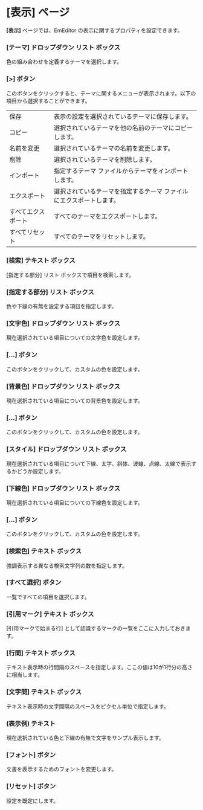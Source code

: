 # \[表示\] ページ

**\[表示\]** ページでは、EmEditor の表示に関するプロパティを設定できます。

### \[テーマ\] ドロップダウン リスト ボックス

色の組み合わせを定義するテーマを選択します。

### \[>\] ボタン

このボタンをクリックすると、テーマに関するメニューが表示されます。以下の項目から選択することができます。

|     |     |
| --- | --- |
| 保存 | 表示の設定を選択されているテーマに保存します。 |
| コピー | 選択されているテーマを他の名前のテーマにコピーします。 |
| 名前を変更 | 選択されているテーマの名前を変更します。 |
| 削除 | 選択されているテーマを削除します。 |
| インポート | 指定するテーマ ファイルからテーマをインポートします。 |
| エクスポート | 選択されているテーマを指定するテーマ ファイルにエクスポートします。 |
| すべてエクスポート | すべてのテーマをエクスポートします。 |
| すべてリセット | すべてのテーマをリセットします。 |

### \[検索\] テキスト ボックス

\[指定する部分\] リスト ボックスで項目を検索します。

### \[指定する部分\] リスト ボックス

色や下線の有無を設定する項目を指定します。

### \[文字色\] ドロップダウン リスト ボックス

現在選択されている項目についての文字色を設定します。

### \[...\] ボタン

このボタンをクリックして、カスタムの色を設定します。

### \[背景色\] ドロップダウン リスト ボックス

現在選択されている項目についての背景色を設定します。

### \[...\] ボタン

このボタンをクリックして、カスタムの色を設定します。

### \[スタイル\] ドロップダウン リスト ボックス

現在選択されている項目について下線、太字、斜体、波線、点線、太線で表示するかどうか設定します。

### \[下線色\] ドロップダウン リスト ボックス

現在選択されている項目についての下線色を設定します。

### \[...\] ボタン

このボタンをクリックして、カスタムの色を設定します。

### \[検索色\] テキスト ボックス

強調表示する異なる検索文字列の数を指定します。

### \[すべて選択\] ボタン

一覧ですべての項目を選択します。

### \[引用マーク\] テキスト ボックス

\[引用マークで始まる行\] として認識するマークの一覧をここに入力しておきます。

### \[行間\] テキスト ボックス

テキスト表示時の行間隔のスペースを指定します。ここの値は10が1行分の高さに相当します。

### \[文字間\] テキスト ボックス

テキスト表示時の文字間隔のスペースをピクセル単位で指定します。

### (表示例) テキスト

現在選択されている色と下線の有無で文字をサンプル表示します。

### \[フォント\] ボタン

文書を表示するためのフォントを変更します。

### \[リセット\] ボタン

設定を既定にします。

